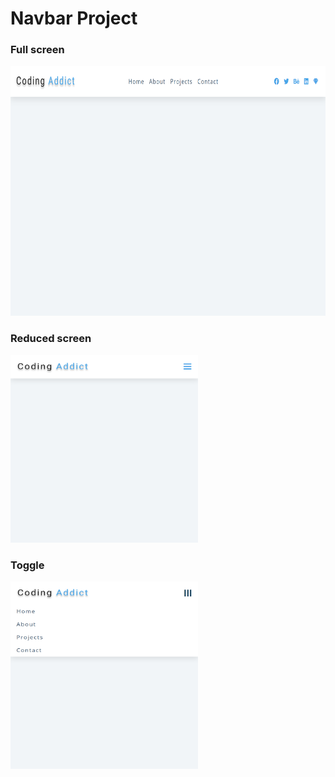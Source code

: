 # Navbar Project

### Full screen
<img src="./images/navbar_screenshot.png" height=400px; width=700px; align-items=center; alt="">

### Reduced screen
<img src="./images/navbar_two_screenshot.png" height=300px; width=300px; align-items=center; alt="">

### Toggle
<img src="./images/navbar_toggle.png" height=300px; width=300px; align-items=center; alt="">